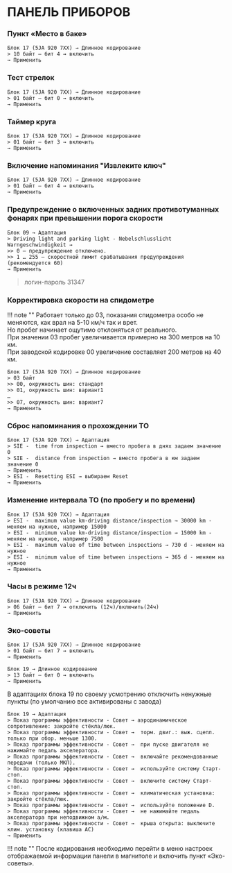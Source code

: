 # ПАНЕЛЬ ПРИБОРОВ

### Пункт «Место в баке»
```
Блок 17 (5JA 920 7XX) → Длинное кодирование
> 10 байт – бит 4 → включить
→ Применить
```

### Тест стрелок
```
Блок 17 (5JA 920 7XX) → Длинное кодирование
> 01 байт – бит 0 → включить
→ Применить
```

### Таймер круга
```
Блок 17 (5JA 920 7XX) → Длинное кодирование
> 01 байт – бит 3 → включить
→ Применить
```

### Включение напоминания "Извлеките ключ"
```
Блок 17 (5JA 920 7XX) → Длинное кодирование
> 01 байт – бит 4 → включить
→ Применить
```

### Предупреждение о включенных задних противотуманных фонарях при превышении порога скорости
```
Блок 09 → Адаптация 
> Driving light and parking light - Nebelschlusslicht Warngeschwindigkeit → 
>> 0 — предупреждение отключено.
>> 1 … 255 — скоростной лимит срабатывания предупреждения (рекомендуется 60)
→ Применить
```
> логин-пароль 31347

### Корректировка скорости на спидометре

!!! note ""
    Работает только до 03, показания спидометра особо не меняются, как врал на 5-10 км/ч так и врет.  
    Но пробег начинает ощутимо отклоняться от реального.  
    При значении 03 пробег увеличивается примерно на 300 метров на 10 км.  
    При заводской кодировке 00 увеличение составляет 200 метров на 40 км.  
```
Блок 17 (5JA 920 7XX) → Длинное кодирование
> 03 байт
>> 00, окружность шин: стандарт
>> 01, окружность шин: вариант1
…
>> 07, окружность шин: вариант7
→ Применить
```

### Сброс напоминания о прохождении ТО
```
Блок 17 (5JA 920 7XX) → Адаптация 
> SIE -  time from inspection → вместо пробега в днях задаем значение 0
> SIE -  distance from inspection → вместо пробега в км задаем значение 0
→ Применить
> ESI -  Resetting ESI → выбираем Reset
→ Применить
```

### Изменение интервала ТО (по пробегу и по времени)
```
Блок 17 (5JA 920 7XX) → Адаптация 
> ESI -  maximum value km-driving distance/inspection → 30000 km - меняем на нужное, например 15000
> ESI -  minimum value km-driving distance/inspection → 15000 km - меняем на нужное, например 7500
> ESI -  maximum value of time between inspections → 730 d - меняем на нужное
> ESI -  minimum value of time between inspections → 365 d - меняем на нужное
→ Применить
```

### Часы в режиме 12ч
```
Блок 17 (5JA 920 7XX) → Длинное кодирование
> 06 байт – бит 7 → отключить (12ч)/включить(24ч)
→ Применить
```

### Эко-советы
```
Блок 17 (5JA 920 7XX) → Длинное кодирование
> 01 байт – бит 7 → включить
→ Применить
```
```
Блок 19 → Длинное кодирование
> 13 байт – бит 0 → включить
→ Применить
```
В адаптациях блока 19 по своему усмотрению отключить ненужные пункты (по умолчанию все активированы с завода)
```
Блок 19 → Адаптация 
> Показ программы эффективности - Совет → аэродинамическое сопротивление: закройте стёкла/люк.
> Показ программы эффективности - Совет →  торм. двиг.: выж. сцепл. только при обор. меньше 1300.
> Показ программы эффективности - Совет →  при пуске двигателя не нажимайте педаль акселератора.
> Показ программы эффективности - Совет →  включайте рекомендованные передачи (только МКП).
> Показ программы эффективности - Совет →  используйте систему Старт-стоп.
> Показ программы эффективности - Совет →  включите систему Старт-стоп.
> Показ программы эффективности - Совет →  климатическая установка: закройте стёкла/люк.
> Показ программы эффективности - Совет →  используйте положение D.
> Показ программы эффективности - Совет →  не нажимайте педаль акселератора при неподвижном а/м.
> Показ программы эффективности - Совет →  крыша открыта: выключите клим. установку (клавиша АС)
→ Применить
```

!!! note ""
    После кодирования необходимо перейти в меню настроек отображаемой информации панели в магнитоле и включить пункт «Эко-советы».